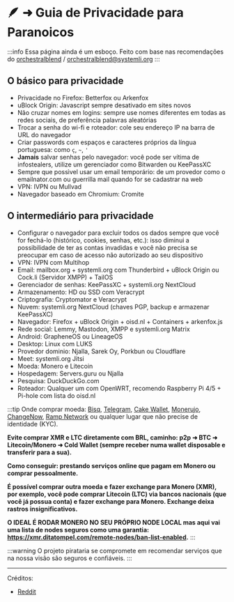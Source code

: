 # 🪶 ➜ Guia de Privacidade para Paranoicos

:::info Essa página ainda é um esboço. Feito com base nas recomendações do [orchestralblend](https://github.com/orchestralblend) / [orchestralblend@systemli.org](mailto:orchestralblend@systemli.org)
:::

## O básico para privacidade

- Privacidade no Firefox: Betterfox ou Arkenfox
- uBlock Origin: Javascript sempre desativado em sites novos
- Não cruzar nomes em logins: sempre use nomes diferentes em todas as redes sociais, de preferência palavras aleatórias
- Trocar a senha do wi-fi e roteador: cole seu endereço IP na barra de URL do navegador
- Criar passwords com espaços e caracteres próprios da língua portuguesa: como `ç`, `~`, `'`
- **Jamais** salvar senhas pelo navegador: você pode ser vítima de infostealers, utilize um gerenciador como Bitwarden ou KeePassXC
- Sempre que possìvel usar um email temporário: de um provedor como o emailnator.com ou guerrilla mail quando for se cadastrar na web
- VPN: IVPN ou Mullvad
- Navegador baseado em Chromium: Cromite

## O intermediário para privacidade

- Configurar o navegador para excluir todos os dados sempre que você for fechá-lo (histórico, cookies, senhas, etc.): isso diminui a possibilidade de ter as contas invadidas e você não precisa se preocupar em caso de acesso não autorizado ao seu dispositivo
- VPN: IVPN com Multihop
- Email: mailbox.org + systemli.org com Thunderbird + uBlock Origin ou Cock.li (Servidor XMPP) + TailOS
- Gerenciador de senhas: KeePassXC + systemli.org NextCloud
- Armazenamento: HD ou SSD com Veracrypt
- Criptografia: Cryptomator e Veracrypt
- Nuvem: systemli.org NextCloud (chaves PGP, backup e armazenar KeePassXC)
- Navegador: Firefox + uBlock Origin + oisd.nl + Containers + arkenfox.js
- Rede social: Lemmy, Mastodon, XMPP e systemli.org Matrix
- Android: GrapheneOS ou LineageOS
- Desktop: Linux com LUKS
- Provedor dominio: Njalla, Sarek Oy, Porkbun ou Cloudflare
- Meet: systemli.org Jitsi
- Moeda: Monero e Litecoin
- Hospedagem: Servers.guru ou Njalla
- Pesquisa: DuckDuckGo.com
- Roteador: Qualquer um com OpenWRT, recomendo Raspberry Pi 4/5 + Pi-hole com lista do oisd.nl

:::tip Onde comprar moeda: [Bisq](https://bisq.network/), [Telegram](https://t.me/MoneroPagamentosBot?start=ref_e5874ba0587c9630), [Cake Wallet](https://github.com/cake-tech/cake_wallet/), [Monerujo](https://github.com/m2049r/xmrwallet/), [ChangeNow](https://changenow.io/), [Ramp Network](https://ramp.network/) ou qualquer lugar que não precise de identidade (KYC).

**Evite comprar XMR e LTC diretamente com BRL, caminho: p2p ➜ BTC ➜ Litecoin/Monero ➜ Cold Wallet (sempre receber numa wallet disposable e transferir para a sua).**

**Como conseguir: prestando serviços online que pagam em Monero ou comprar pessoalmente.**

**É possível comprar outra moeda e fazer exchange para Monero (XMR), por exemplo, você pode comprar Litecoin (LTC) via bancos nacionais (que você já possua conta) e fazer exchange para Monero. Exchange deixa rastros insignificativos.**

**O IDEAL É RODAR MONERO NO SEU PRÓPRIO NODE LOCAL mas aqui vai uma lista de nodes seguros como uma garantia: https://xmr.ditatompel.com/remote-nodes/ban-list-enabled.**
:::

:::warning O projeto pirataria se compromete em recomendar serviços que na nossa visão são seguros e confiáveis.
:::

---

Créditos:

- [Reddit](https://www.reddit.com/r/Monero/comments/1juzt0g/public_monero_remote_nodes_list_xmrditatompelcom/)
